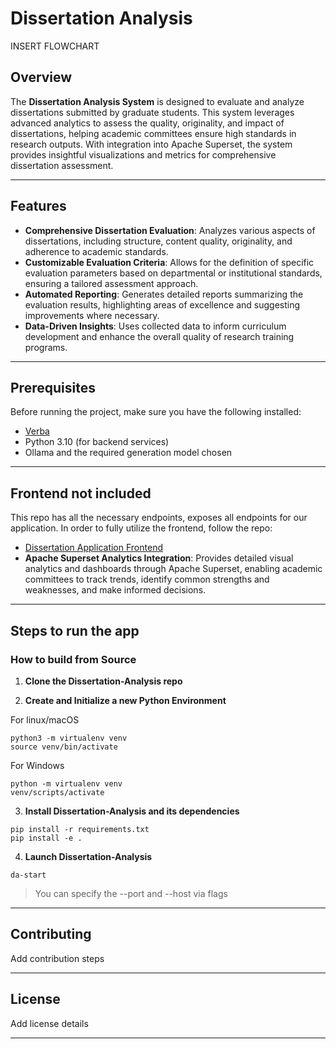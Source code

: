 # Dissertation Analysis

INSERT FLOWCHART

## Overview

The **Dissertation Analysis System** is designed to evaluate and analyze dissertations submitted by graduate students. This system leverages advanced analytics to assess the quality, originality, and impact of dissertations, helping academic committees ensure high standards in research outputs. With integration into Apache Superset, the system provides insightful visualizations and metrics for comprehensive dissertation assessment.

---

## Features

- **Comprehensive Dissertation Evaluation**: Analyzes various aspects of dissertations, including structure, content quality, originality, and adherence to academic standards.
- **Customizable Evaluation Criteria**: Allows for the definition of specific evaluation parameters based on departmental or institutional standards, ensuring a tailored assessment approach.
- **Automated Reporting**: Generates detailed reports summarizing the evaluation results, highlighting areas of excellence and suggesting improvements where necessary.
- **Data-Driven Insights**: Uses collected data to inform curriculum development and enhance the overall quality of research training programs.

---


## Prerequisites

Before running the project, make sure you have the following installed:

- [Verba](https://github.com/spandaai/Verba-2.0)
- Python 3.10 (for backend services)
- Ollama and the required generation model chosen

---

## Frontend not included

This repo has all the necessary endpoints, exposes all endpoints for our application. In order to fully utilize the frontend, follow the repo:

- [Dissertation Application Frontend](https://github.com/spandaai/dissertation-frontend)
- **Apache Superset Analytics Integration**: Provides detailed visual analytics and dashboards through Apache Superset, enabling academic committees to track trends, identify common strengths and weaknesses, and make informed decisions.

---

## Steps to run the app

### How to build from Source

1. **Clone the Dissertation-Analysis repo**

2. **Create and Initialize a new Python Environment**

For linux/macOS
```
python3 -m virtualenv venv
source venv/bin/activate
```
For Windows
```
python -m virtualenv venv
venv/scripts/activate
```

3. **Install Dissertation-Analysis and its dependencies**

```
pip install -r requirements.txt
pip install -e .
```

4. **Launch Dissertation-Analysis**

```
da-start
```

> You can specify the --port and --host via flags

---

## Contributing

Add contribution steps

---

## License

Add license details

---
